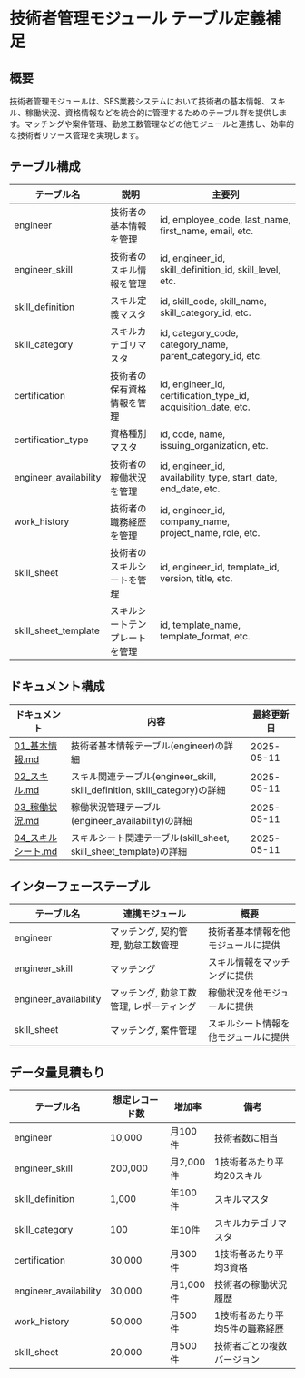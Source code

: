 # 技術者管理モジュール テーブル定義補足

## 概要
技術者管理モジュールは、SES業務システムにおいて技術者の基本情報、スキル、稼働状況、資格情報などを統合的に管理するためのテーブル群を提供します。マッチングや案件管理、勤怠工数管理などの他モジュールと連携し、効率的な技術者リソース管理を実現します。

## テーブル構成

| テーブル名 | 説明 | 主要列 |
|----------|------|-------|
| engineer | 技術者の基本情報を管理 | id, employee_code, last_name, first_name, email, etc. |
| engineer_skill | 技術者のスキル情報を管理 | id, engineer_id, skill_definition_id, skill_level, etc. |
| skill_definition | スキル定義マスタ | id, skill_code, skill_name, skill_category_id, etc. |
| skill_category | スキルカテゴリマスタ | id, category_code, category_name, parent_category_id, etc. |
| certification | 技術者の保有資格情報を管理 | id, engineer_id, certification_type_id, acquisition_date, etc. |
| certification_type | 資格種別マスタ | id, code, name, issuing_organization, etc. |
| engineer_availability | 技術者の稼働状況を管理 | id, engineer_id, availability_type, start_date, end_date, etc. |
| work_history | 技術者の職務経歴を管理 | id, engineer_id, company_name, project_name, role, etc. |
| skill_sheet | 技術者のスキルシートを管理 | id, engineer_id, template_id, version, title, etc. |
| skill_sheet_template | スキルシートテンプレートを管理 | id, template_name, template_format, etc. |

## ドキュメント構成

| ドキュメント | 内容 | 最終更新日 |
|------------|------|----------|
| [01_基本情報.md](./01_基本情報.md) | 技術者基本情報テーブル(engineer)の詳細 | 2025-05-11 |
| [02_スキル.md](./02_スキル.md) | スキル関連テーブル(engineer_skill, skill_definition, skill_category)の詳細 | 2025-05-11 |
| [03_稼働状況.md](./03_稼働状況.md) | 稼働状況管理テーブル(engineer_availability)の詳細 | 2025-05-11 |
| [04_スキルシート.md](./04_スキルシート.md) | スキルシート関連テーブル(skill_sheet, skill_sheet_template)の詳細 | 2025-05-11 |

## インターフェーステーブル

| テーブル名 | 連携モジュール | 概要 |
|----------|--------------|------|
| engineer | マッチング, 契約管理, 勤怠工数管理 | 技術者基本情報を他モジュールに提供 |
| engineer_skill | マッチング | スキル情報をマッチングに提供 |
| engineer_availability | マッチング, 勤怠工数管理, レポーティング | 稼働状況を他モジュールに提供 |
| skill_sheet | マッチング, 案件管理 | スキルシート情報を他モジュールに提供 |

## データ量見積もり

| テーブル名 | 想定レコード数 | 増加率 | 備考 |
|----------|--------------|-------|------|
| engineer | 10,000 | 月100件 | 技術者数に相当 |
| engineer_skill | 200,000 | 月2,000件 | 1技術者あたり平均20スキル |
| skill_definition | 1,000 | 年100件 | スキルマスタ |
| skill_category | 100 | 年10件 | スキルカテゴリマスタ |
| certification | 30,000 | 月300件 | 1技術者あたり平均3資格 |
| engineer_availability | 30,000 | 月1,000件 | 技術者の稼働状況履歴 |
| work_history | 50,000 | 月500件 | 1技術者あたり平均5件の職務経歴 |
| skill_sheet | 20,000 | 月500件 | 技術者ごとの複数バージョン |